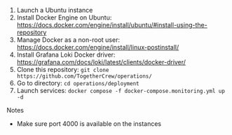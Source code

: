 1. Launch a Ubuntu instance
2. Install Docker Engine on Ubuntu: https://docs.docker.com/engine/install/ubuntu/#install-using-the-repository
3. Manage Docker as a non-root user: https://docs.docker.com/engine/install/linux-postinstall/
4. Install Grafana Loki Docker driver: https://grafana.com/docs/loki/latest/clients/docker-driver/
5. Clone this repository: `git clone https://github.com/TogetherCrew/operations/`
6. Go to directory: `cd operations/deployment`
7. Launch services: `docker compose -f docker-compose.monitoring.yml up -d`

Notes
- Make sure port 4000 is available on the instances